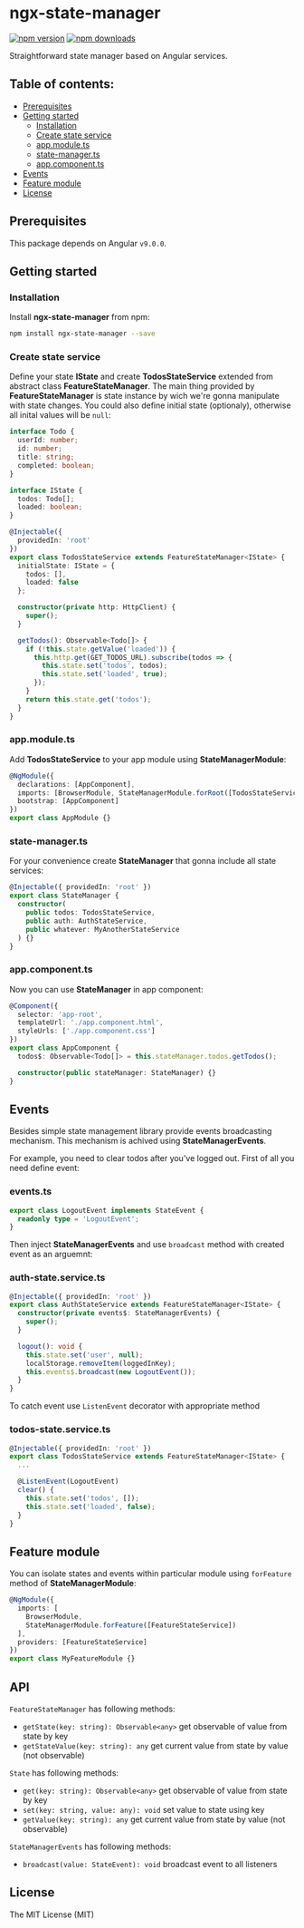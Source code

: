 # ngx-state-manager

[![npm version](https://badge.fury.io/js/ngx-state-manager.svg)](https://badge.fury.io/js/ngx-state-manager) [![npm downloads](https://img.shields.io/npm/dm/ngx-state-manager.svg)](https://www.npmjs.com/package/ngx-state-manager)

Straightforward state manager based on Angular services.

## Table of contents:

- [Prerequisites](#prerequisites)
- [Getting started](#getting-started)
  - [Installation](#installation)
  - [Create state service](#create-state-service)
  - [app.module.ts](#app.module.ts)
  - [state-manager.ts](#state-manager.ts)
  - [app.component.ts](#app.component.ts)
- [Events](#events)
- [Feature module](#feature-module)
- [License](#license)

## Prerequisites

This package depends on Angular `v9.0.0`.

## Getting started

### Installation

Install **ngx-state-manager** from npm:

```bash
npm install ngx-state-manager --save
```

### Create state service

Define your state **IState** and create **TodosStateService** extended from abstract class **FeatureStateManager**.
The main thing provided by **FeatureStateManager** is state instance by wich we're gonna manipulate with state changes.
You could also define initial state (optionaly), otherwise all inital values will be `null`:

```ts
interface Todo {
  userId: number;
  id: number;
  title: string;
  completed: boolean;
}

interface IState {
  todos: Todo[];
  loaded: boolean;
}

@Injectable({
  providedIn: 'root'
})
export class TodosStateService extends FeatureStateManager<IState> {
  initialState: IState = {
    todos: [],
    loaded: false
  };

  constructor(private http: HttpClient) {
    super();
  }

  getTodos(): Observable<Todo[]> {
    if (!this.state.getValue('loaded')) {
      this.http.get(GET_TODOS_URL).subscribe(todos => {
        this.state.set('todos', todos);
        this.state.set('loaded', true);
      });
    }
    return this.state.get('todos');
  }
}
```

### app.module.ts

Add **TodosStateService** to your app module using **StateManagerModule**:

```ts
@NgModule({
  declarations: [AppComponent],
  imports: [BrowserModule, StateManagerModule.forRoot([TodosStateService])],
  bootstrap: [AppComponent]
})
export class AppModule {}
```

### state-manager.ts

For your convenience create **StateManager** that gonna include all state services:

```ts
@Injectable({ providedIn: 'root' })
export class StateManager {
  constructor(
    public todos: TodosStateService,
    public auth: AuthStateService,
    public whatever: MyAnotherStateService
  ) {}
}
```

### app.component.ts

Now you can use **StateManager** in app component:

```ts
@Component({
  selector: 'app-root',
  templateUrl: './app.component.html',
  styleUrls: ['./app.component.css']
})
export class AppComponent {
  todos$: Observable<Todo[]> = this.stateManager.todos.getTodos();

  constructor(public stateManager: StateManager) {}
}
```

## Events

Besides simple state management library provide events broadcasting mechanism.
This mechanism is achived using **StateManagerEvents**.

For example, you need to clear todos after you've logged out. First of all you need define event:

### events.ts

```ts
export class LogoutEvent implements StateEvent {
  readonly type = 'LogoutEvent';
}
```

Then inject **StateManagerEvents** and use `broadcast` method with created event as an arguemnt:

### auth-state.service.ts

```ts
@Injectable({ providedIn: 'root' })
export class AuthStateService extends FeatureStateManager<IState> {
  constructor(private events$: StateManagerEvents) {
    super();
  }

  logout(): void {
    this.state.set('user', null);
    localStorage.removeItem(loggedInKey);
    this.events$.broadcast(new LogoutEvent());
  }
}
```

To catch event use `ListenEvent` decorator with appropriate method

### todos-state.service.ts

```ts
@Injectable({ providedIn: 'root' })
export class TodosStateService extends FeatureStateManager<IState> {
  ...

  @ListenEvent(LogoutEvent)
  clear() {
    this.state.set('todos', []);
    this.state.set('loaded', false);
  }
}

```

## Feature module

You can isolate states and events within particular module using `forFeature` method of **StateManagerModule**:

```ts
@NgModule({
  imports: [
    BrowserModule,
    StateManagerModule.forFeature([FeatureStateService])
  ],
  providers: [FeatureStateService]
})
export class MyFeatureModule {}
```

## API

`FeatureStateManager` has following methods:

- `getState(key: string): Observable<any>` get observable of value from state by key
- `getStateValue(key: string): any` get current value from state by value (not observable)

`State` has following methods:

- `get(key: string): Observable<any>` get observable of value from state by key
- `set(key: string, value: any): void` set value to state using key
- `getValue(key: string): any` get current value from state by value (not observable)

`StateManagerEvents` has following methods:

- `broadcast(value: StateEvent): void` broadcast event to all listeners

## License

The MIT License (MIT)
